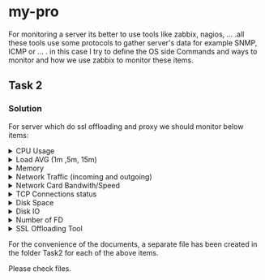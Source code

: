 # my-pro
For monitoring a server its better to use tools like zabbix, nagios, ... .all these tools use some protocols to gather server's data for example SNMP, ICMP or ... .
in this case I try to define the OS side Commands and ways to monitor and how we use zabbix to monitor these items.

## Task 2

### Solution
For server which do ssl offloading and proxy we should monitor below items:

<details>
  <summary>CPU Usage</summary>
  <p>SSL ofloading and handling connections are cpu sensitive</p>
</details>
<details>
  <summary>Load AVG (1m ,5m, 15m)</summary>
  <p>How Busy is server</p>
</details>
<details>
  <summary>Memory</summary>
  <p>Always be usefull to monitor memory</p>
</details>
<details>
  <summary>Network Traffic (incoming and outgoing)</summary>
  <p>For traffic and load monitoring</p>
</details>
<details>
  <summary>Network Card Bandwith/Speed</summary>
  <p>Because of the limitation of bandwith (2 * 10G)</p>
</details>
<details>
  <summary>TCP Connections status</summary>
  <p>Connections of Proxy Monitoring (TIME_WAIT and ...)</p>
</details>
<details>
  <summary>Disk Space</summary>
  <p>For data</p>
</details>
<details>
  <summary>Disk IO</summary>
  <p>Encryption/Decryption</p>
</details>
<details>
  <summary>Number of FD</summary>
  <p>Number of File Descriptors</p>
</details>
<details>
  <summary>SSL Offloading Tool</summary>
  <p>If we use applications for ssl offloading like haproxy or ... we should monitor this application.</p>
</details>

For the convenience of the documents, a separate file has been created in the folder Task2 for each of the above items.

Please check files.
